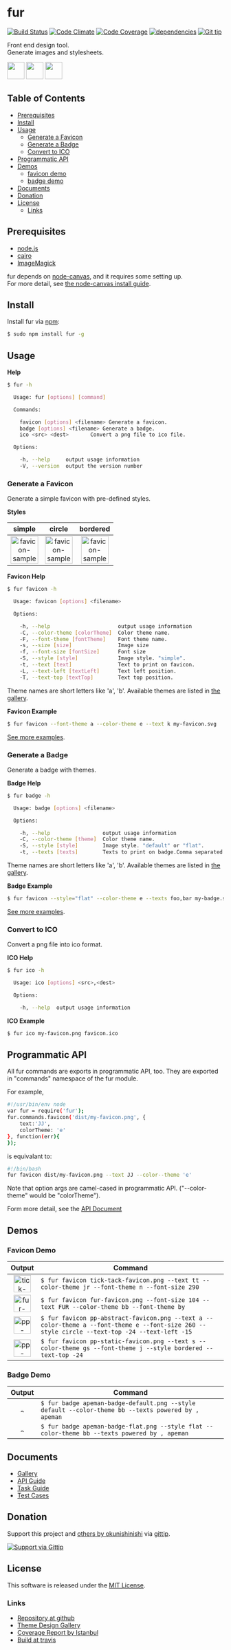 fur
===

[![Build Status][my_travis_badge_url]][my_travis_url]
[![Code Climate][my_codeclimate_badge_url]][my_codeclimate_url]
[![Code Coverage][my_codeclimate_coverage_badge_url]][my_codeclimate_url]
[![dependencies][my_gemnasium_badge_url]][my_gemnasium_url]
[![Git tip][my_gittip_budge_url]][my_gittip_url]

Front end design tool.    
Generate images and stylesheets.   

<a href="https://github.com/tick-tack/fur"><img style="height:40px;" src="https://raw.githubusercontent.com/tick-tack/fur/master/dist/images/fur/fur-favicon.png" height="40"></a>&nbsp;<a href="http://nodejs.org/"><img style="height:40px;" src="http://nodejs.org/images/logos/nodejs-dark.png" height="40"></a>&nbsp;<a href="https://nodei.co/npm/fur/"><img style="height:40px;" src="https://nodei.co/npm/fur.png" height="40"></a>


Table of Contents
-----

<!-- START doctoc generated TOC please keep comment here to allow auto update -->
<!-- DON'T EDIT THIS SECTION, INSTEAD RE-RUN doctoc TO UPDATE -->

- [Prerequisites](#prerequisites)
- [Install](#install)
- [Usage](#usage)
  - [Generate a Favicon](#generate-a-favicon)
  - [Generate a Badge](#generate-a-badge)
  - [Convert to ICO](#convert-to-ico)
- [Programmatic API](#programmatic-api)
- [Demos](#demos)
  - [favicon demo](#favicon-demo)
  - [badge demo](#badge-demo)
- [Documents](#documents)
- [Donation](#donation)
- [License](#license)
  - [Links](#links)

<!-- END doctoc generated TOC please keep comment here to allow auto update -->


<a name="prerequisites"></a>
Prerequisites
------

+ [node.js][nodejs_url]
+ [cairo][cairo_url]
+ [ImageMagick][image_magick_url]

fur depends on [node-canvas][node_canvas_url], and it requires some setting up.    
For more detail, see [the node-canvas install guide][node_canvas_install_wiki_url].


<a name="install"></a>
Install
------

Install fur via [npm][npm_url]:

```bash
$ sudo npm install fur -g
```

<a name="usage"></a>
Usage
------

**Help**
<!-- START readme_task.commands generated contents. please keep comment here to allow auto update -->
<!-- DON'T EDIT THIS SECTION, INSTEAD RE-RUN grunt readme TO UPDATE -->

```bash
$ fur -h

  Usage: fur [options] [command]

  Commands:

    favicon [options] <filename> Generate a favicon.
    badge [options] <filename> Generate a badge.
    ico <src> <dest>       Convert a png file to ico file.

  Options:

    -h, --help     output usage information
    -V, --version  output the version number

```

<!-- END readme_task.commands generated contents please keep comment here to allow auto update -->

<a name="generate-a-favicon"></a>
### Generate a Favicon ###

Generate a simple favicon with pre-defined styles.

**Styles**
<!-- START readme_task.faviconStyles generated contents. please keep comment here to allow auto update -->
<!-- DON'T EDIT THIS SECTION, INSTEAD RE-RUN grunt readme TO UPDATE -->


| simple | circle | bordered |
| :--------: | :--------: | :--------: |
| <a href="https://raw.githubusercontent.com/tick-tack/fur/master/doc/images/favicon-sample-simple.png" ><img alt="favicon-sample-simple" src="https://raw.githubusercontent.com/tick-tack/fur/master/doc/images/favicon-sample-simple.png" style="height:64px" height="64" /></a> | <a href="https://raw.githubusercontent.com/tick-tack/fur/master/doc/images/favicon-sample-circle.png" ><img alt="favicon-sample-circle" src="https://raw.githubusercontent.com/tick-tack/fur/master/doc/images/favicon-sample-circle.png" style="height:64px" height="64" /></a> | <a href="https://raw.githubusercontent.com/tick-tack/fur/master/doc/images/favicon-sample-bordered.png" ><img alt="favicon-sample-bordered" src="https://raw.githubusercontent.com/tick-tack/fur/master/doc/images/favicon-sample-bordered.png" style="height:64px" height="64" /></a> |

<!-- END readme_task.faviconStyles generated contents please keep comment here to allow auto update -->

**Favicon Help**
<!-- START readme_task.faviconCommand generated contents. please keep comment here to allow auto update -->
<!-- DON'T EDIT THIS SECTION, INSTEAD RE-RUN grunt readme TO UPDATE -->

```bash
$ fur favicon -h

  Usage: favicon [options] <filename>

  Options:

    -h, --help                      output usage information
    -C, --color-theme [colorTheme]  Color theme name.
    -F, --font-theme [fontTheme]    Font theme name.
    -s, --size [size]               Image size
    -f, --font-size [fontSize]      Font size
    -S, --style [style]             Image style. "simple".
    -t, --text [text]               Text to print on favicon.
    -L, --text-left [textLeft]      Text left position.
    -T, --text-top [textTop]        Text top position.

```

<!-- END readme_task.faviconCommand generated contents please keep comment here to allow auto update -->

Theme names are short letters like 'a', 'b'.
Available themes are listed in [the gallery][my_gallery_url].

**Favicon Example**
```bash
$ fur favicon --font-theme a --color-theme e --text k my-favicon.svg
```

[See more examples](#favicon-demo).


<a name="generate-a-badge"></a>
### Generate a Badge ###

Generate a badge with themes.

**Badge Help**
<!-- START readme_task.badgeCommand generated contents. please keep comment here to allow auto update -->
<!-- DON'T EDIT THIS SECTION, INSTEAD RE-RUN grunt readme TO UPDATE -->

```bash
$ fur badge -h

  Usage: badge [options] <filename>

  Options:

    -h, --help                 output usage information
    -C, --color-theme [theme]  Color theme name.
    -S, --style [style]        Image style. "default" or "flat".
    -t, --texts [texts]        Texts to print on badge.Comma separated.

```

<!-- END readme_task.badgeCommand generated contents please keep comment here to allow auto update -->

Theme names are short letters like 'a', 'b'.
Available themes are listed in [the gallery][my_gallery_url].

**Badge Example**
```bash
$ fur favicon --style="flat" --color-theme e --texts foo,bar my-badge.svg
```

[See more examples](#badge-demo).


<a name="convert-to-ico"></a>
### Convert to ICO ###

Convert a png file into ico format.

**ICO Help**

<!-- START readme_task.icoCommand generated contents. please keep comment here to allow auto update -->
<!-- DON'T EDIT THIS SECTION, INSTEAD RE-RUN grunt readme TO UPDATE -->

```bash
$ fur ico -h

  Usage: ico [options] <src>,<dest>

  Options:

    -h, --help  output usage information

```

<!-- END readme_task.icoCommand generated contents please keep comment here to allow auto update -->

**ICO Example**

```bash
$ fur ico my-favicon.png favicon.ico
```

Programmatic API
------

All fur commands are exports in programmatic API, too.
They are exported in "commands" namespace of the fur module.

For example,

```bash
#!/usr/bin/env node
var fur = require('fur');
fur.commands.favicon('dist/my-favicon.png', {
    text:'JJ',
    colorTheme: 'e'
}, function(err){
});
```

is equivalant to:

```bash
#!/bin/bash
fur favicon dist/my-favicon.png --text JJ --color--theme 'e'
```

Note that option args are camel-cased in programmatic API.
("--color-theme" would be "colorTheme").

Form more detail, see the [API Document][my_apiguide_commands_url]

<a name="demos"></a>
Demos
------
<!-- START readme_task.demos generated contents. please keep comment here to allow auto update -->
<!-- DON'T EDIT THIS SECTION, INSTEAD RE-RUN grunt readme TO UPDATE -->

<a name="favicon-demo"></a>
### Favicon Demo ###

| Output | Command |
| :------: | ------- |
| <a href="https://raw.githubusercontent.com/tick-tack/fur/master/dist/images/tick-tack/tick-tack-favicon.png" ><img alt="tick-tack-favicon" src="https://raw.githubusercontent.com/tick-tack/fur/master/dist/images/tick-tack/tick-tack-favicon.png" style="height:40px" height="40" /></a> | `$ fur favicon tick-tack-favicon.png --text tt --color-theme jr --font-theme n --font-size 290` |
| <a href="https://raw.githubusercontent.com/tick-tack/fur/master/dist/images/fur/fur-favicon.png" ><img alt="fur-favicon" src="https://raw.githubusercontent.com/tick-tack/fur/master/dist/images/fur/fur-favicon.png" style="height:40px" height="40" /></a> | `$ fur favicon fur-favicon.png --font-size 104 --text FUR --color-theme bb --font-theme by` |
| <a href="https://raw.githubusercontent.com/tick-tack/fur/master/dist/images/pp-abstract/pp-abstract-favicon.png" ><img alt="pp-abstract-favicon" src="https://raw.githubusercontent.com/tick-tack/fur/master/dist/images/pp-abstract/pp-abstract-favicon.png" style="height:40px" height="40" /></a> | `$ fur favicon pp-abstract-favicon.png --text a --color-theme a --font-theme e --font-size 260 --style circle --text-top -24 --text-left -15` |
| <a href="https://raw.githubusercontent.com/tick-tack/fur/master/dist/images/pp-static/pp-static-favicon.png" ><img alt="pp-static-favicon" src="https://raw.githubusercontent.com/tick-tack/fur/master/dist/images/pp-static/pp-static-favicon.png" style="height:40px" height="40" /></a> | `$ fur favicon pp-static-favicon.png --text s --color-theme gs --font-theme j --style bordered --text-top -24` |

<a name="badge-demo"></a>
### Badge Demo ###

| Output | Command |
| :------: | ------- |
| <a href="https://raw.githubusercontent.com/tick-tack/fur/master/dist/images/apeman/apeman-badge-default.png" ><img alt="apeman-badge-default" src="https://raw.githubusercontent.com/tick-tack/fur/master/dist/images/apeman/apeman-badge-default.png" style="height:10px" height="10" /></a> | `$ fur badge apeman-badge-default.png --style default --color-theme bb --texts powered by , apeman ` |
| <a href="https://raw.githubusercontent.com/tick-tack/fur/master/dist/images/apeman/apeman-badge-flat.png" ><img alt="apeman-badge-flat" src="https://raw.githubusercontent.com/tick-tack/fur/master/dist/images/apeman/apeman-badge-flat.png" style="height:10px" height="10" /></a> | `$ fur badge apeman-badge-flat.png --style flat --color-theme bb --texts powered by , apeman ` |

<!-- END readme_task.demos generated contents please keep comment here to allow auto update -->


<a name="documents"></a>
Documents
------

+ [Gallery][my_gallery_url]
+ [API Guide][my_apiguide_url]
+ [Task Guide][my_taskguide_url]
+ [Test Cases][my_testcases_url]


<a name="donation"></a>
Donation
------

Support this project and [others by okunishinishi][my_gittip_url] via [gittip][my_gittip_url].

[<img src="https://rawgithub.com/twolfson/gittip-badge/0.2.0/dist/gittip.png" alt="Support via Gittip"/>][my_gittip_url]



<a name="license"></a>
License
-------

This software is released under the [MIT License][my_license_url].



<a name="links"></a>
### Links ###

+ [Repository at github][my_repository_url]
+ [Theme Design Gallery][my_gallery_url]
+ [Coverage Report by Istanbul][my_coverage_url]
+ [Build at travis][my_travis_url]


[nodejs_url]: http://nodejs.org/
[npm_url]: https://www.npmjs.org/
[grunt_url]: http://gruntjs.com/
[grunt_badge_url]: http://cdn.gruntjs.com/builtwith.png
[cairo_url]: http://cairographics.org/
[inkscape_url]: http://www.inkscape.org/en/
[node_canvas_url]: https://www.npmjs.org/package/canvas
[node_canvas_install_wiki_url]: https://github.com/LearnBoost/node-canvas/wiki/_pages
[image_magick_url]: http://www.imagemagick.org/
[my_repository_url]: https://github.com/tick-tack/fur
[my_travis_url]: https://travis-ci.org/tick-tack/fur
[my_travis_badge_url]: http://img.shields.io/travis/tick-tack/fur.svg?style=flat
[my_apiguide_url]: http://tick-tack.github.io/fur/apiguide/
[my_apiguide_commands_url]: http://tick-tack.github.io/fur/apiguide/commands.html
[my_taskguide_url]: http://tick-tack.github.io/fur/taskguide/
[my_testcases_url]: http://tick-tack.github.io/fur/testcases/
[my_coverage_url]: http://tick-tack.github.io/fur/coverage/lcov-report/
[my_license_url]: http://raw.github.com/tick-tack/fur/master/LICENSE
[my_gallery_url]: http://tick-tack.github.io/fur/gallery/
[my_codeclimate_url]: http://codeclimate.com/github/tick-tack/fur
[my_codeclimate_badge_url]: http://img.shields.io/codeclimate/github/tick-tack/fur.svg?style=flat
[my_codeclimate_coverage_badge_url]: http://img.shields.io/codeclimate/coverage/github/tick-tack/fur.svg?style=flat
[my_gemnasium_url]: http://gemnasium.com/tick-tack/fur
[my_gemnasium_badge_url]: http://img.shields.io/gemnasium/tick-tack/fur.svg?style=flat

[my_gittip_url]: http://www.gittip.com/okunishinishi/
[my_gittip_budge_url]: http://img.shields.io/gittip/okunishinishi.svg?style=flat


